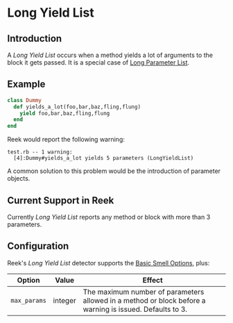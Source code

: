 # Long Yield List

## Introduction

A _Long Yield List_ occurs when a method yields a lot of arguments to the block
it gets passed. It is a special case of [Long Parameter List](Long-Parameter-List.md).

## Example

```Ruby
class Dummy
  def yields_a_lot(foo,bar,baz,fling,flung)
    yield foo,bar,baz,fling,flung
  end
end
```

Reek would report the following warning:

```
test.rb -- 1 warning:
  [4]:Dummy#yields_a_lot yields 5 parameters (LongYieldList)
```

A common solution to this problem would be the introduction of parameter objects.

## Current Support in Reek

Currently _Long Yield List_ reports any method or block with more than 3 parameters.

## Configuration

Reek's _Long Yield List_ detector supports the [Basic Smell Options](Basic-Smell-Options.md), plus:

| Option       | Value   | Effect  |
| -------------|---------|---------|
| `max_params` | integer | The maximum number of parameters allowed in a method or block before a warning is issued. Defaults to 3. |
